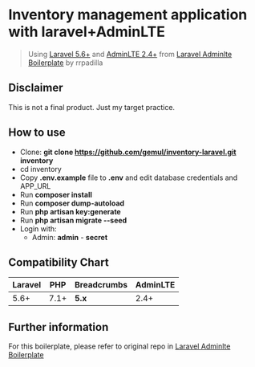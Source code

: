 # Inventory management application with laravel+AdminLTE
> Using [Laravel 5.6+](https://laravel.com/docs/) and [AdminLTE 2.4+](https://github.com/almasaeed2010/AdminLTE) from [Laravel Adminlte Boilerplate](https://github.com/rrpadilla/laravel-adminlte-boilerplate) by rrpadilla

## Disclaimer
This is not a final product. Just my target practice.

## How to use

- Clone: __git clone https://github.com/gemul/inventory-laravel.git inventory__
- cd inventory
- Copy __.env.example__ file to __.env__ and edit database credentials and APP_URL
- Run __composer install__
- Run __composer dump-autoload__
- Run __php artisan key:generate__
- Run __php artisan migrate --seed__
- Login with:
    - Admin: __admin__ - __secret__

## Compatibility Chart

| Laravel | PHP  | Breadcrumbs | AdminLTE  
|---------|------|-------------|----------|
| 5.6+    | 7.1+ | **5.x**     | 2.4+ 

## Further information
For this boilerplate, please refer to original repo in [Laravel Adminlte Boilerplate](https://github.com/rrpadilla/laravel-adminlte-boilerplate)

